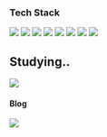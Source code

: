 ### Tech Stack
![](https://img.shields.io/badge/React-61DAFB?style=flat-square&logo=React&logoColor=white) 
![](https://img.shields.io/badge/JavaScript-FFCA28?style=flat-square&logo=JavaScript&logoColor=white) ![](https://img.shields.io/badge/Java-007396?style=flat-square&logo=Java&logoColor=white)  ![](https://img.shields.io/badge/HTML-E34F26?style=flat-square&logo=HTML5&logoColor=white) ![](https://img.shields.io/badge/CSS-1572B6?style=flat-square&logo=CSS3&logoColor=white) ![](https://img.shields.io/badge/C++-00599C?style=flat-square&logo=C%2B%2B&logoColor=white) ![](https://img.shields.io/badge/Python-3776AB?style=flat-square&logo=Python&logoColor=white) 
![](https://img.shields.io/badge/MySql-4479A1?style=flat-square&logo=MySQL&logoColor=white) 

## Studying..

![](https://img.shields.io/badge/Typescript-3178C6?style=flat-square&logo=Typescript&logoColor=white) 



#### Blog
[![](https://img.shields.io/badge/Tistory-000000?style=flat-square&logo=Tistory&logoColor=white)](https://chestnutsweetpotato.tistory.com/)

